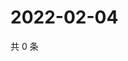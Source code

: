 # 2022-02-04

共 0 条

<!-- BEGIN WEIBO -->
<!-- 最后更新时间 Fri Feb 04 2022 02:10:42 GMT+0800 (China Standard Time) -->

<!-- END WEIBO -->
